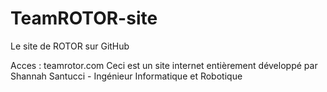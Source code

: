 # TeamROTOR-site
Le site de ROTOR sur GitHub

Acces : teamrotor.com
Ceci est un site internet entièrement développé par Shannah Santucci - Ingénieur Informatique et Robotique 